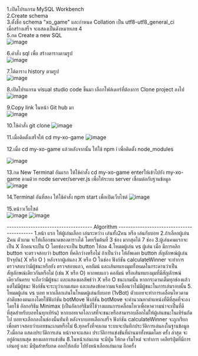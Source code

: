 1.เปิดโปรแกรม MySQL Workbench                                      
2.Create schema                                                 
3.ตั้งชื่อ schema "xo_game" และกำหนด Collation เป็น utf8-utf8_general_ci           
เมื่อสร้างเสร็จ จะแสดงเป็นดังหมายเลข 4                 
5.กด Create a new SQL                            
![image](https://github.com/user-attachments/assets/c6d22a3c-9083-46a8-95c3-7343d9528bca)

6.คำสั่ง sql เพื่อ สร้างตารางตามรูป          
![image](https://github.com/user-attachments/assets/72f577b1-4ea8-4017-bd08-e55088a30566)

7.ได้ตาราง history ตามรูป                          
![image](https://github.com/user-attachments/assets/8759b00b-5032-4f0a-ae52-ec2092c04a86)

8.เปิดโปรแกรม visual studio code ขึ้นมา เลือกโฟล์เดอร์ที่ต้องการ Clone project ลงไป    
![image](https://github.com/user-attachments/assets/45920798-aebf-4c3c-af7f-58e25386900e)

9.Copy link ในหน้า Git hub มา                  
![image](https://github.com/user-attachments/assets/37e2ffc5-5f71-4bc4-8b6e-60ed2f7444dd)

10.ใช้คำสั่ง git clone
![image](https://github.com/user-attachments/assets/323d6aaa-4057-40c6-83b3-b016d07593dd)

11.เมื่อติดตั้งเสร็จให้ cd my-xo-game
![image](https://github.com/user-attachments/assets/249574ff-76a8-4adc-a1be-651c90ba4ec3)

12.เมื่อ cd my-xo-game แล้วหลังจากนั้น ให้ใช้ npm i เพื่อติดตั้ง node_modules

![image](https://github.com/user-attachments/assets/a2cf4d40-16be-4e78-96b7-040ca481d1ee)

13.กด New Terminal อันแรก ให้ใช้คำสั้ง cd my-xo-game enterให้เข้าไปยัง my-xo-game ตามด้วย node server/server.js เพื่อให้ระบบ server เชื่อมต่อกับฐานข้อมูล
![image](https://github.com/user-attachments/assets/d267d6d3-913c-495d-8457-2d218083e339)

14.Terminal อันที่สอง ให้ใช้คำสั่ง npm start เพื่อเปิดเว็บไซต์
![image](https://github.com/user-attachments/assets/f3f73e41-39a0-48aa-a7d5-12585dc2d8be)

15.หน้าวเว็บไซต์     
![image](https://github.com/user-attachments/assets/68141fd6-2eb4-4253-a026-6ac0245f8d97)
![image](https://github.com/user-attachments/assets/908d2e33-455a-4deb-a047-7129e7545769)

------------------------------------ Algorithm ------------------------------------------
1.หน้า แรก ให้ผู้เล่นเลือก เล่นระหว่าง เล่นทั้ง2คน หรือ เล่นกับบอท
2.ถ้าเลือกผู้เล่น 2คน ตัวเกม จะให้เลือกขนาดของตารางได้ โดยเริ่มต้นที่ 3 ช่อง มากสุดได้ 7 ช่อง
3.ผู้เล่นคนแรกจะเป็น X อีกคนจะเป็น O โดยช่องจะเป็น button ให้กด 
4.โหมดผู้เล่น vs ผู้เล่น เมื่อ มีการคลิก button จะตรวจสอบว่า button ที่คลิกว่างหรือไม่ ถ้าเป็นว่าง 
ให้อัพเดท button สัญลักษณ์ผู้เล่นปัจจุบัน( X หรือ O ) 
หลังจากผู้เล่นลง X หรือ O ในช่อง ฟังก์ชัน calculateWinner จะทำการตรวจสอบว่ามีผู้ชนะหรือยัง
ตรวจสอบแถว, คอลัมน์ และเส้นทแยงมุมทั้งหมดในกระดานว่าเป็นสัญลักษณ์เดียวกันหรือไม่ (เช่น X หรือ O)
หากพบแถว คอลัมน์ หรือเส้นทแยงมุมที่มีสัญลักษณ์เดียวกันครบ จะถือว่ามีผู้ชนะ และแสดงผลลัพธ์ว่า X หรือ O ชนะเกมนั้น
หากกระดานเต็มทุกช่องแล้ว แต่ไม่มีผู้ชนะ ฟังก์ชันจะระบุว่าเกมเสมอ และแสดงข้อความแจ้งเตือนว่าไม่มีผู้ชนะในการเล่นรอบนั้น
5. โหมดผู้เล่น vs บอท หากเลือกเล่นในโหมดผู้เล่นกับบอท (1vBot) ตัวบอทจะทำการเคลื่อนไหวตามลำดับของตนเองโดยใช้ฟังก์ชัน botMove ฟังก์ชัน botMove จะคำนวณหาตำแหน่งที่ดีที่สุดที่จะลงโดยใช้ อัลกอริธึม Minimax (เป็นอัลกอริธึมที่ใช้วางแผนการเคลื่อนไหวเพื่อหาความน่าจะเป็นที่ดีที่สุดสำหรับบอทในทุกเทิร์น) หากบอทเจอโอกาสที่จะชนะหรือสามารถบล็อกไม่ให้ผู้เล่นชนะในเทิร์นถัดไป บอทจะเลือกลงในช่องนั้นทันที หลังจากบอทเลือกเสร็จ ฟังก์ชัน calculateWinner จะถูกเรียกเพื่อตรวจสอบว่าบอทชนะเกมหรือไม่
6.ทุกครั้งที่จบเกม ระบบจะบันทึกประวัติการเล่นลงในฐานข้อมูล
7.เมื่อกด แสดงประวัติการเล่น หน้าจอจะแสดง ประวัติการแข่งขันที่ผ่านมาทั้งหมดโดย ครั้ง ล่าสุด จะอยู่ด้านบนสุด ของผลการแข่งขัน
8.ในหน้าเล่นเกม จะมีปุ่ม ให้กด เริ่มใหม่ จะทำการ เคลียร์ปุ่มที่มีการเล่นอยู่ และ มีปุ่มสำหรับกด ออกให้กลับ ไปยังหน้าเลือกเล่นเกม อีกครั้ง
